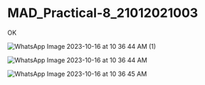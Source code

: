 # MAD_Practical-8_21012021003
OK

![WhatsApp Image 2023-10-16 at 10 36 44 AM (1)](https://github.com/Amitgoswami12/MAD_Practical-8_21012021003/assets/98880561/75232822-a4d8-41f6-be74-550efbfbb948)


![WhatsApp Image 2023-10-16 at 10 36 44 AM](https://github.com/Amitgoswami12/MAD_Practical-8_21012021003/assets/98880561/59d7da18-4ef8-47c0-8367-65161dfc4251)



![WhatsApp Image 2023-10-16 at 10 36 45 AM](https://github.com/Amitgoswami12/MAD_Practical-8_21012021003/assets/98880561/296fa683-16d7-410a-afe2-d06626b794d5)
